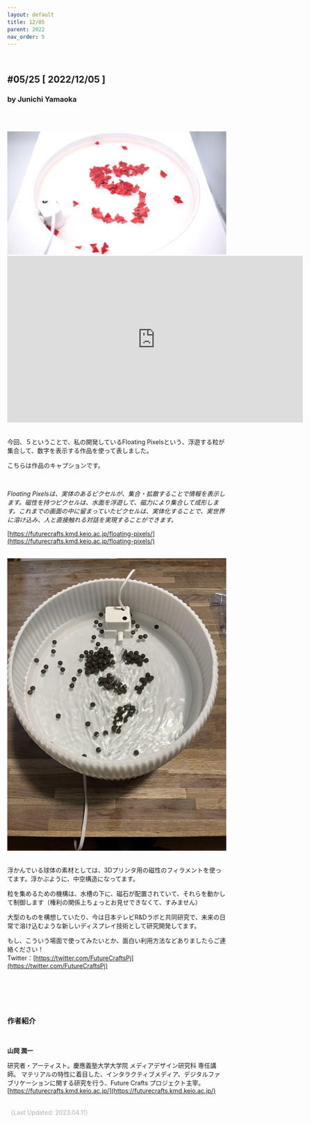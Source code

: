 ```yaml
---
layout: default
title: 12/05
parent: 2022
nav_order: 5
---
```


<br>

## **#05/25 [ 2022/12/05 ]**<br>
### by Junichi Yamaoka
<br><br>

<img src="../assets/2022/1205/01.png" width="680" alt="hi" class="inline"/>

<br>

<iframe width="680" height="382.5" src="https://www.youtube.com/embed/zmBkv9Xz7fw" title="YouTube video player" frameborder="0" allow="accelerometer; autoplay; clipboard-write; encrypted-media; gyroscope; picture-in-picture; web-share" allowfullscreen></iframe>
<br>
<br>

今回、５ということで、私の開発しているFloating Pixelsという、浮遊する粒が集合して、数字を表示する作品を使って表しました。<br>

こちらは作品のキャプションです。<br>

<br>

*Floating Pixelsは、実体のあるピクセルが、集合・拡散することで情報を表示します。磁性を持つピクセルは、水面を浮遊して、磁力により集合して成形します。これまでの画面の中に留まっていたピクセルは、実体化することで、実世界に溶け込み、人と直接触れる対話を実現することができます。*<br>

[https://futurecrafts.kmd.keio.ac.jp/floating-pixels/](https://futurecrafts.kmd.keio.ac.jp/floating-pixels/)
<br><br>

<img src="../assets/2022/1205/02.jpg" width="680" alt="hi" class="inline"/>
<br><br>

浮かんでいる球体の素材としては、3Dプリンタ用の磁性のフィラメントを使ってます。浮かぶように、中空構造になってます。<br>

粒を集めるための機構は、水槽の下に、磁石が配置されていて、それらを動かして制御します（権利の関係上ちょっとお見せできなくて、すみません）<br>

大型のものを構想していたり、今は日本テレビR&Dラボと共同研究で、未来の日常で溶け込むような新しいディスプレイ技術として研究開発してます。<br>

もし、こういう場面で使ってみたいとか、面白い利用方法などありましたらご連絡ください！<br>
Twitter：[https://twitter.com/FutureCraftsPj](https://twitter.com/FutureCraftsPj)

<br><br><br><br>

### **作者紹介**
<br>

**山岡 潤一**<br>

研究者・アーティスト。慶應義塾大学大学院 メディアデザイン研究科 専任講師。 マテリアルの特性に着目した、インタラクティブメディア、デジタルファブリケーションに関する研究を行う、Future Crafts プロジェクト主宰。
[https://futurecrafts.kmd.keio.ac.jp/](https://futurecrafts.kmd.keio.ac.jp/)
<br><br>

<span style="color:#B2B2B2">
（Last Updated: 2023.04.11）
</span>
